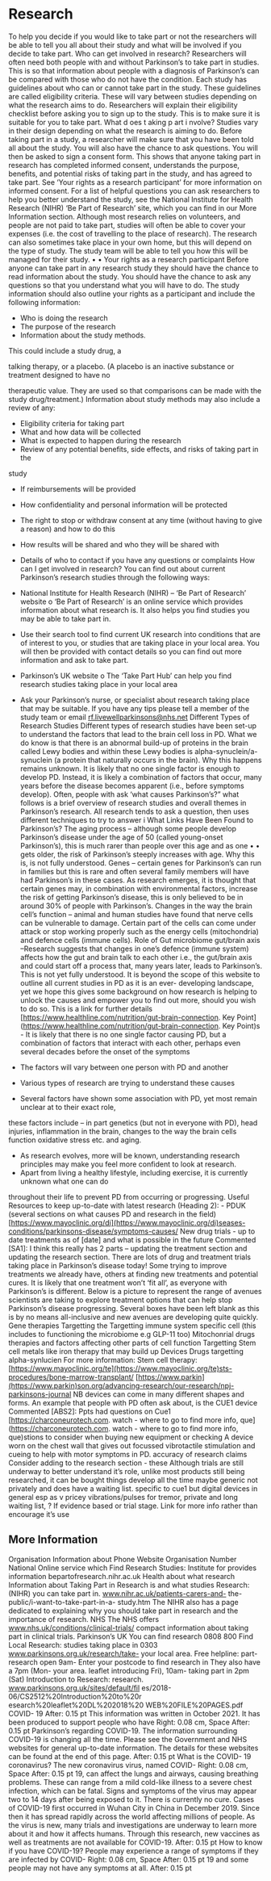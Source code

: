 # Research

To help you decide if you would like to take part or not the researchers will be able
to tell you all about their study and what will be involved if you decide to take part.
Who can get involved in research?
Researchers will often need both people with and without Parkinson’s to take part
in studies. This is so that information about people with a diagnosis of Parkinson’s
can be compared with those who do not have the condition.
Each study has guidelines about who can or cannot take part in the study. These
guidelines are called eligibility criteria. These will vary between studies depending
on what the research aims to do.
Researchers will explain their eligibility checklist before asking you to sign up to the
study. This is to make sure it is suitable for you to take part.
What d oes t aking p art i nvolve?
Studies vary in their design depending on
what the research is aiming to do.
Before taking part in a study, a researcher
will make sure that you have been told all
about the study. You will also have the
chance to ask questions. You will then be
asked to sign a consent form. This shows
that anyone taking part in research
has completed informed consent, understands the purpose, benefits, and
potential risks of taking part in the study, and has agreed to take part. See ‘Your
rights as a research participant’ for more information on informed consent. For a
list of helpful questions you can ask researchers to help you better understand the
study, see the National Institute for Health Research (NIHR) ‘Be Part of Research’
site, which you can find in our More Information section.
Although most research relies on volunteers, and people are not paid to take part,
studies will often be able to cover your expenses (i.e. the cost of travelling to the
place of research). The research can also sometimes take place in your own home,
but this will depend on the type of study. The study team will be able to tell you
how this will be managed for their study.
•
•
Your rights as a research participant
Before anyone can take part in any research study they should have the chance to
read information about the study. You should have the chance to ask any
questions so that you understand what you will have to do.
The study information should also outline your rights as a participant and include the
following information:

- Who is doing the research
- The purpose of the research
- Information about the study methods.

This could include a study drug, a

talking therapy, or a placebo. (A
placebo is an inactive substance or
treatment designed to have no

therapeutic value. They are used so
that comparisons can be made with the study drug/treatment.)
Information about study methods may also include a review of any:

- Eligibility criteria for taking part
- What and how data will be collected
- What is expected to happen during the research
- Review of any potential benefits, side effects, and risks of taking part in the

study

- If reimbursements will be provided
- How confidentiality and personal information will be protected
- The right to stop or withdraw consent at any time (without having to give a
  reason) and how to do this

- How results will be shared and who they will be shared with
- Details of who to contact if you have any questions or complaints
  How can I get involved in research?
  You can find out about current Parkinson’s research studies through the following
  ways:
- National Institute for Health Research (NIHR) – ‘Be Part of Research’
  website o ‘Be Part of Research’ is an online service which provides
  information about what research is. It also helps you find studies you may
  be able to take part in.
- Use their search tool to find current UK research into conditions that are of
  interest to you, or studies that are taking place in your local area. You will
  then be provided with contact details so you can find out more information
  and ask to take part.
- Parkinson’s UK website o The ‘Take Part Hub’ can help you find research
  studies taking place in your local area
- Ask your Parkinson’s nurse, or specialist about research taking place that
  may be suitable.
  If you have any tips please tell a member of the study team or email
  rf.livewellparkinsons@nhs.net
  Different Types of Research Studies Different types of research studies have been set-up to understand the factors that lead to the brain cell loss in PD.
  What we do know is that there is an abnormal build-up of proteins in the brain called Lewy
  bodies and within these Lewy bodies is alpha-synuclein/a-synuclein (a protein that naturally
  occurs in the brain).
  Why this happens remains unknown. It is likely that no one single factor is enough to
  develop PD. Instead, it is likely a combination of factors that occur, many years before the
  disease becomes apparent (i.e., before symptoms develop).
  Often, people with ask ‘what causes Parkinson’s?” what follows is a brief overview of
  research studies and overall themes in Parkinson’s research. All research tends to ask a
  question, then uses different techniques to try to answer i
  What Links Have Been Found to Parkinson’s? The aging process – although some people develop Parkinson’s disease under the age of 50 (called young-onset Parkinson’s), this is much rarer than people over this age and as one
  •
  •
  gets older, the risk of Parkinson’s steeply increases with age. Why this is, is not fully
  understood.
  Genes – certain genes for Parkinson’s can run in families but this is rare and often several family members will have had Parkinson’s in these cases. As research emerges, it is thought
  that certain genes may, in combination with environmental factors, increase the risk of
  getting Parkinson’s disease, this is only believed to be in around 30% of people with
  Parkinson’s.
  Changes in the way the brain cell’s function – animal and human studies have found that nerve cells can be vulnerable to damage. Certain part of the cells can come under attack or
  stop working properly such as the energy cells (mitochondria) and defence cells (immune
  cells).
  Role of Gut microbiome gut/brain axis –Research suggests that changes in one’s defence (immune system) affects how the gut and brain talk to each other i.e., the gut/brain axis and
  could start off a process that, many years later, leads to Parkinson’s. This is not yet fully
  understood.
  It is beyond the scope of this website to outline all current studies in PD as it is an ever-
  developing landscape, yet we hope this gives some background on how research is helping
  to unlock the causes and empower you to find out more, should you wish to do so.
  This is a link for further details [https://www.healthline.com/nutrition/gut-brain-connection. Key Point](https://www.healthline.com/nutrition/gut-brain-connection. Key Point)s - It is likely that there is no one single factor causing PD, but a combination of factors that interact with
  each other, perhaps even several decades before the onset of the symptoms
- The factors will vary between one person with PD and another
- Various types of research are trying to understand these causes
- Several factors have shown some association with PD, yet most remain unclear at to their exact role,

these factors include – in part genetics (but not in everyone with PD), head injuries, inflammation in the
brain, changes to the way the brain cells function oxidative stress etc. and aging.

- As research evolves, more will be known, understanding research principles may make you feel more
  confident to look at research.
- Apart from living a healthy lifestyle, including exercise, it is currently unknown what one can do

throughout their life to prevent PD from occurring or progressing.
Useful Resources to keep up-to-date with latest research (Heading 2): -
PDUK (several sections on what causes PD and research in the field)
[https://www.mayoclinic.org/di](https://www.mayoclinic.org/di)seases-conditions/parkinsons-disease/symptoms-causes/
New drug trials - up to date treatments as of [date] and what is possible in the future Commented [SA1]: I think this really has 2 parts –
updating the treatment section and updating the research
section.
There are lots of drug and treatment trials taking place in Parkinson’s disease today! Some trying to improve treatments we
already have, others at finding new treatments and potential cures. It is likely that one treatment won’t ‘fit all’, as everyone with Parkinson’s is different. Below is a picture to represent the range of avenues scientists are taking to explore treatment options that can help stop
Parkinson’s disease progressing. Several boxes have been left blank as this is by no means all-inclusive and new avenues are
developing quite quickly.
Gene therapies
Targetting the Targetting
immune system specific cell
(this includes to functioning
the microbiome e.g GLP-11
too) Mitochonrial drugs
therapies and
factors affecting
other parts of
cell function
Targetting
Stem cell metals like iron
therapy that may build
up
Devices Drugs targetting
alpha-synlucien
For more information: Stem cell therapy: [https://www.mayoclinic.org/te](https://www.mayoclinic.org/te)sts-procedures/bone-marrow-transplant/
[https://www.parkin](https://www.parkin)son.org/advancing-research/our-research/npj-parkinsons-journal
NB devices can come in many different shapes and forms. An example that people with PD often ask about, is the CUE1 device Commented [ABS2]: Ppts had questions on Cue1
[https://charconeurotech.com. watch - where to go to find more info, que](https://charconeurotech.com. watch - where to go to find more info, que)stions to
consider when buying new equipment or checking
A device worn on the chest wall that gives out focussed vibrotactile stimulation and cueing to help with motor symptoms in PD. accuracy of research claims
Consider adding to the research section - these
Although trials are still underway to better understand it’s role, unlike most products still being researched, it can be bought
things develop all the time maybe generic not
privately and does have a waiting list. specific to cue1 but digital devices in general esp as v
pricey vibrations/pulses for tremor, private and long
waiting list, ? If evidence based or trial stage. Link for
more info rather than encourage it’s use

## More Information

Organisation Information about Phone Website
Organisation Number
National Online service which Find Research Studies:
Institute for provides information bepartofresearch.nihr.ac.uk
Health about what research Information about Taking Part in
Research is and what studies Research:
(NIHR) you can take part in. www.nihr.ac.uk/patients-carers-and-
the-public/i-want-to-take-part-in-a-
study.htm
The NIHR also has a
page dedicated to
explaining why you
should take part in
research and the
importance of
research.
NHS The NHS offers www.nhs.uk/conditions/clinical-trials/
compact information
about taking part in
clinical trials.
Parkinson’s UK You can find research 0808 800 Find Local Research:
studies taking place in 0303 www.parkinsons.org.uk/research/take-
your local area. Free helpline: part-research
open 9am- Enter your postcode to find research in
They also have a 7pm (Mon- your area.
leaflet introducing Fri), 10am-
taking part in
2pm (Sat) Introduction to Research:
research.
www.parkinsons.org.uk/sites/default/fil
es/2018-
06/CS2512%20Introduction%20to%20r
esearch%20leaflet%20DL%202018%20
WEB%20FILE%20PAGES.pdf
COVID- 19
After: 0.15 pt
This information was written in October 2021. It has been produced to
support people who have Right: 0.08 cm, Space After: 0.15 pt
Parkinson’s regarding COVID-19. The information surrounding COVID-19 is
changing all the time. Please see the Government and NHS websites for
general up-to-date information. The details for these websites can be found
at the end of this page.
After: 0.15 pt
What is the COVID- 19 coronavirus?
The new coronavirus virus, named COVID- Right: 0.08 cm, Space After: 0.15 pt
19, can affect the lungs and airways, causing
breathing problems. These can range from a
mild cold-like illness to a severe chest
infection, which can be fatal. Signs and
symptoms of the virus may appear two to 14
days after being exposed to it. There is currently no cure. Cases of COVID-19
first occurred in Wuhan City in China in December 2019. Since then it has
spread rapidly across the world affecting millions of people. As the virus is
new, many trials and investigations are underway to learn more about it
and how it affects humans. Through this research, new vaccines as well as
treatments are not available for COVID-19.
After: 0.15 pt
How to know if you have COVID-19?
People may experience a range of symptoms if they are infected by COVID- Right: 0.08 cm, Space After: 0.15 pt
19 and some people may not have any symptoms at all.
After: 0.15 pt
